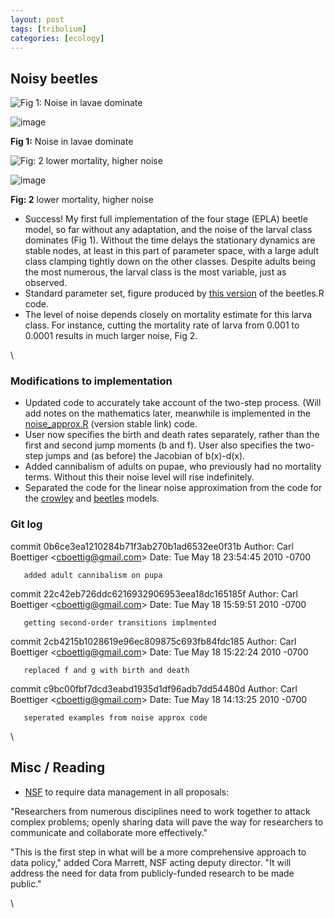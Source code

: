 ```yaml
---
layout: post
tags: [tribolium]
categories: [ecology]
---
```






 





Noisy beetles
-------------

![Fig 1: Noise in lavae
dominate](http://openwetware.org/images/thumb/3/30/Beetles_noise.png/400px-Beetles_noise.png)

![image](/skins/common/images/magnify-clip.png)

**Fig 1:** Noise in lavae dominate

![Fig: 2 lower mortality, higher
noise](http://openwetware.org/images/thumb/3/3f/Beetles_noise2.png/180px-Beetles_noise2.png)

![image](/skins/common/images/magnify-clip.png)

**Fig: 2** lower mortality, higher noise

-   Success! My first full implementation of the four stage (EPLA)
    beetle model, so far without any adaptation, and the noise of the
    larval class dominates (Fig 1). Without the time delays the
    stationary dynamics are stable nodes, at least in this part of
    parameter space, with a large adult class clamping tightly down on
    the other classes. Despite adults being the most numerous, the
    larval class is the most variable, just as observed.
-   Standard parameter set, figure produced by [this
    version](http://github.com/cboettig/structured-populations/commit/0b6ce3ea1210284b71f3ab270b1ad6532ee0f31b/R/beetles.R "http://github.com/cboettig/structured-populations/commit/0b6ce3ea1210284b71f3ab270b1ad6532ee0f31b/R/beetles.R")
    of the beetles.R code.
-   The level of noise depends closely on mortality estimate for this
    larva class. For instance, cutting the mortality rate of larva from
    0.001 to 0.0001 results in much larger noise, Fig 2.

\

### Modifications to implementation

-   Updated code to accurately take account of the two-step process.
    (Will add notes on the mathematics later, meanwhile is implemented
    in the
    [noise\_approx.R](http://github.com/cboettig/structured-populations/blob/22c42eb726ddc6216932906953eea18dc165185f/R/noise_approx.R "http://github.com/cboettig/structured-populations/blob/22c42eb726ddc6216932906953eea18dc165185f/R/noise_approx.R")
    (version stable link) code.
-   User now specifies the birth and death rates separately, rather than
    the first and second jump moments (b and f). User also specifies the
    two-step jumps and (as before) the Jacobian of b(x)-d(x).
-   Added cannibalism of adults on pupae, who previously had no
    mortality terms. Without this their noise level will rise
    indefinitely.
-   Separated the code for the linear noise approximation from the code
    for the
    [crowley](http://github.com/cboettig/structured-populations/blob/master/R/crowley.R "http://github.com/cboettig/structured-populations/blob/master/R/crowley.R")
    and
    [beetles](http://github.com/cboettig/structured-populations/commit/0b6ce3ea1210284b71f3ab270b1ad6532ee0f31b/R/beetles.R "http://github.com/cboettig/structured-populations/commit/0b6ce3ea1210284b71f3ab270b1ad6532ee0f31b/R/beetles.R")
    models.

### Git log

commit 0b6ce3ea1210284b71f3ab270b1ad6532ee0f31b Author: Carl Boettiger
<cboettig@gmail.com\> Date: Tue May 18 23:54:45 2010 -0700

       added adult cannibalism on pupa

commit 22c42eb726ddc6216932906953eea18dc165185f Author: Carl Boettiger
<cboettig@gmail.com\> Date: Tue May 18 15:59:51 2010 -0700

       getting second-order transitions implmented

commit 2cb4215b1028619e96ec809875c693fb84fdc185 Author: Carl Boettiger
<cboettig@gmail.com\> Date: Tue May 18 15:22:24 2010 -0700

       replaced f and g with birth and death

commit c9bc00fbf7dcd3eabd1935d1df96adb7dd54480d Author: Carl Boettiger
<cboettig@gmail.com\> Date: Tue May 18 14:13:25 2010 -0700

       seperated examples from noise approx code

\

Misc / Reading
--------------

-   [NSF](http://www.nsf.gov/news/news_summ.jsp?cntn_id=116928 "http://www.nsf.gov/news/news_summ.jsp?cntn_id=116928")
    to require data management in all proposals:

"Researchers from numerous disciplines need to work together to attack
complex problems; openly sharing data will pave the way for researchers
to communicate and collaborate more effectively."

"This is the first step in what will be a more comprehensive approach to
data policy," added Cora Marrett, NSF acting deputy director. "It will
address the need for data from publicly-funded research to be made
public."

\

